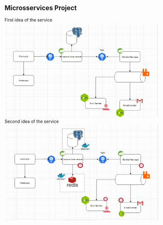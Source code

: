 ## Microsservices Project

First idea of the service
![img](./assets/desenho-arch01.png)
Second idea of the service
![img](./assets/desenho-arch02.png)
